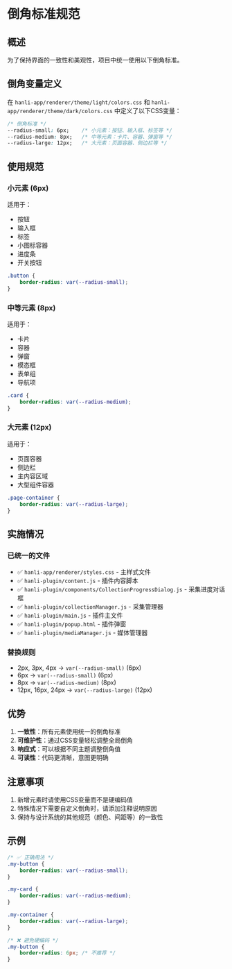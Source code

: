 # 倒角标准规范

## 概述

为了保持界面的一致性和美观性，项目中统一使用以下倒角标准。

## 倒角变量定义

在 `hanli-app/renderer/theme/light/colors.css` 和 `hanli-app/renderer/theme/dark/colors.css` 中定义了以下CSS变量：

```css
/* 倒角标准 */
--radius-small: 6px;    /* 小元素：按钮、输入框、标签等 */
--radius-medium: 8px;   /* 中等元素：卡片、容器、弹窗等 */
--radius-large: 12px;   /* 大元素：页面容器、侧边栏等 */
```

## 使用规范

### 小元素 (6px)
适用于：
- 按钮
- 输入框
- 标签
- 小图标容器
- 进度条
- 开关按钮

```css
.button {
    border-radius: var(--radius-small);
}
```

### 中等元素 (8px)
适用于：
- 卡片
- 容器
- 弹窗
- 模态框
- 表单组
- 导航项

```css
.card {
    border-radius: var(--radius-medium);
}
```

### 大元素 (12px)
适用于：
- 页面容器
- 侧边栏
- 主内容区域
- 大型组件容器

```css
.page-container {
    border-radius: var(--radius-large);
}
```

## 实施情况

### 已统一的文件
- ✅ `hanli-app/renderer/styles.css` - 主样式文件
- ✅ `hanli-plugin/content.js` - 插件内容脚本
- ✅ `hanli-plugin/components/CollectionProgressDialog.js` - 采集进度对话框
- ✅ `hanli-plugin/collectionManager.js` - 采集管理器
- ✅ `hanli-plugin/main.js` - 插件主文件
- ✅ `hanli-plugin/popup.html` - 插件弹窗
- ✅ `hanli-plugin/mediaManager.js` - 媒体管理器

### 替换规则
- 2px, 3px, 4px → `var(--radius-small)` (6px)
- 6px → `var(--radius-small)` (6px)
- 8px → `var(--radius-medium)` (8px)
- 12px, 16px, 24px → `var(--radius-large)` (12px)

## 优势

1. **一致性**：所有元素使用统一的倒角标准
2. **可维护性**：通过CSS变量轻松调整全局倒角
3. **响应式**：可以根据不同主题调整倒角值
4. **可读性**：代码更清晰，意图更明确

## 注意事项

1. 新增元素时请使用CSS变量而不是硬编码值
2. 特殊情况下需要自定义倒角时，请添加注释说明原因
3. 保持与设计系统的其他规范（颜色、间距等）的一致性

## 示例

```css
/* ✅ 正确用法 */
.my-button {
    border-radius: var(--radius-small);
}

.my-card {
    border-radius: var(--radius-medium);
}

.my-container {
    border-radius: var(--radius-large);
}

/* ❌ 避免硬编码 */
.my-button {
    border-radius: 6px; /* 不推荐 */
}
```

